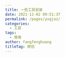 ```yaml
---
title: 一些工具安装
date: 2021-11-02 09:51:37
permalink: /pages/yxgjaz/
categories: 
  - 工具
tags: 
  - 常用
author: fangfenghuang
titleTag: 原创
---
```


